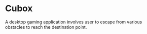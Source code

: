 # Cubox
A desktop gaming application involves user to escape from various obstacles to reach the destination point.
